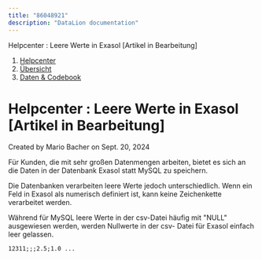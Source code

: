 ```yaml
---
title: "86048921"
description: "DataLion documentation"
---
```


Helpcenter : Leere Werte in Exasol \[Artikel in Bearbeitung\]  

1.  [Helpcenter](index.html)
2.  [Übersicht](2982609.html)
3.  [Daten & Codebook](3440667.html)

# Helpcenter : Leere Werte in Exasol \[Artikel in Bearbeitung\]

Created by Mario Bacher on Sept. 20, 2024

Für Kunden, die mit sehr großen Datenmengen arbeiten, bietet es sich an die Daten in der Datenbank Exasol statt MySQL zu speichern. 

Die Datenbanken verarbeiten leere Werte jedoch unterschiedlich. Wenn ein Feld in Exasol als numerisch definiert ist, kann keine Zeichenkette verarbeitet werden.

Während für MySQL leere Werte in der csv-Datei häufig mit "NULL" ausgewiesen werden, werden Nullwerte in der csv- Datei für Exasol einfach leer gelassen. 

```
12311;;;2.5;1.0 ...
```